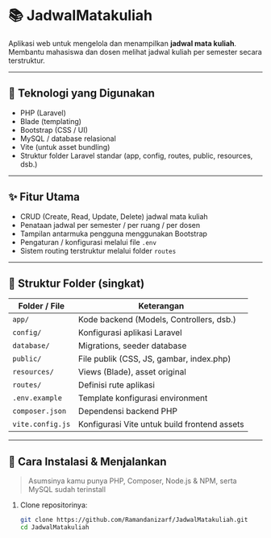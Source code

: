 # 📚 JadwalMatakuliah

Aplikasi web untuk mengelola dan menampilkan **jadwal mata kuliah**.  
Membantu mahasiswa dan dosen melihat jadwal kuliah per semester secara terstruktur.

---

## 🧰 Teknologi yang Digunakan

- PHP (Laravel)  
- Blade (templating)  
- Bootstrap (CSS / UI)  
- MySQL / database relasional  
- Vite (untuk asset bundling)  
- Struktur folder Laravel standar (app, config, routes, public, resources, dsb.)

---

## ✨ Fitur Utama

- CRUD (Create, Read, Update, Delete) jadwal mata kuliah  
- Penataan jadwal per semester / per ruang / per dosen  
- Tampilan antarmuka pengguna menggunakan Bootstrap  
- Pengaturan / konfigurasi melalui file `.env`  
- Sistem routing terstruktur melalui folder `routes`  

---

## 📂 Struktur Folder (singkat)

| Folder / File | Keterangan |
|--------------------|-------------------------------|
| `app/`              | Kode backend (Models, Controllers, dsb.) |
| `config/`           | Konfigurasi aplikasi Laravel |
| `database/`         | Migrations, seeder database |
| `public/`            | File publik (CSS, JS, gambar, index.php) |
| `resources/`         | Views (Blade), asset original |
| `routes/`            | Definisi rute aplikasi |
| `.env.example`       | Template konfigurasi environment |
| `composer.json`      | Dependensi backend PHP |
| `vite.config.js`     | Konfigurasi Vite untuk build frontend assets |

---

## 🚀 Cara Instalasi & Menjalankan

> Asumsinya kamu punya PHP, Composer, Node.js & NPM, serta MySQL sudah terinstall

1. Clone repositorinya:
   ```bash
   git clone https://github.com/Ramandanizarf/JadwalMatakuliah.git
   cd JadwalMatakuliah
